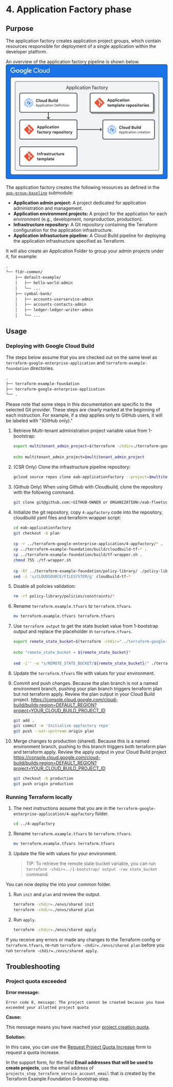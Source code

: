 # 4. Application Factory phase

## Purpose

The application factory creates application project groups, which contain resources responsible for deployment of a single application within the developer platform.

An overview of the application factory pipeline is shown below.
![Enterprise Application application factory diagram](../assets/eab-app-factory.svg)

The application factory creates the following resources as defined in the [`app-group-baseline`](./modules/app-group-baseline/) submodule:

* **Application admin project:** A project dedicated for application administration and management.
* **Application environment projects:** A project for the application for each environment (e.g., development, nonproduction, production).
* **Infrastructure repository:** A Git repository containing the Terraform configuration for the application infrastructure.
* **Application infrastucture pipeline:** A Cloud Build pipeline for deploying the application infrastructure specified as Terraform.

It will also create an Application Folder to group your admin projects under it, for example:

```txt
.
└── fldr-common/
    ├── default-example/
    │   ├── hello-world-admin
    │   └── ...
    ├── cymbal-bank/
    │   ├── accounts-userservice-admin
    │   ├── accounts-contacts-admin
    │   ├── ledger-ledger-writer-admin
    │   └── ...
```

## Usage

### Deploying with Google Cloud Build

The steps below assume that you are checked out on the same level as `terraform-google-enterprise-application` and `terraform-example-foundation` directories.

```txt
.
├── terraform-example-foundation
├── terraform-google-enterprise-application
└── .
```

Please note that some steps in this documentation are specific to the selected Git provider. These steps are clearly marked at the beginning of each instruction. For example, if a step applies only to GitHub users, it will be labeled with "(GitHub only)."

1. Retrieve Multi-tenant administration project variable value from 1-bootstrap:

    ```bash
    export multitenant_admin_project=$(terraform -chdir=./terraform-google-enterprise-application/1-bootstrap output -raw project_id)

    echo multitenant_admin_project=$multitenant_admin_project
    ```

1. (CSR Only) Clone the infrastructure pipeline repository:

    ```bash
    gcloud source repos clone eab-applicationfactory --project=$multitenant_admin_project
    ```

1. (Github Only) When using Github with Cloudbuild, clone the repository with the following command.

    ```bash
    git clone git@github.com:<GITHUB-OWNER or ORGANIZATION>/eab-fleetscope.git
    ```

1. Initialize the git repository, copy `4-appfactory` code into the repository, cloudbuild yaml files and terraform wrapper script:

    ```bash
    cd eab-applicationfactory
    git checkout -b plan

    cp -r ../terraform-google-enterprise-application/4-appfactory/* .
    cp ../terraform-example-foundation/build/cloudbuild-tf-* .
    cp ../terraform-example-foundation/build/tf-wrapper.sh .
    chmod 755 ./tf-wrapper.sh

    cp -RT ../terraform-example-foundation/policy-library/ ./policy-library
    sed -i 's/CLOUDSOURCE/FILESYSTEM/g' cloudbuild-tf-*
    ```

1. Disable all policies validation:

    ```bash
    rm -rf policy-library/policies/constraints/*
    ```

1. Rename `terraform.example.tfvars` to `terraform.tfvars`.

    ```bash
    mv terraform.example.tfvars terraform.tfvars
    ```

1. Use `terraform output` to get the state bucket value from 1-bootstrap output and replace the placeholder in `terraform.tfvars`.

   ```bash
   export remote_state_bucket=$(terraform -chdir="../terraform-google-enterprise-application/1-bootstrap/" output -raw state_bucket)

   echo "remote_state_bucket = ${remote_state_bucket}"

   sed -i'' -e "s/REMOTE_STATE_BUCKET/${remote_state_bucket}/" ./terraform.tfvars
   ```

1. Update the `terraform.tfvars` file with values for your environment.

1. Commit and push changes. Because the plan branch is not a named environment branch, pushing your plan branch triggers terraform plan but not terraform apply. Review the plan output in your Cloud Build project. https://console.cloud.google.com/cloud-build/builds;region=DEFAULT_REGION?project=YOUR_CLOUD_BUILD_PROJECT_ID

    ```bash
    git add .
    git commit -m 'Initialize appfactory repo'
    git push --set-upstream origin plan
    ```

1. Merge changes to production (shared). Because this is a named environment branch, pushing to this branch triggers both terraform plan and terraform apply. Review the apply output in your Cloud Build project https://console.cloud.google.com/cloud-build/builds;region=DEFAULT_REGION?project=YOUR_CLOUD_BUILD_PROJECT_ID

    ```bash
    git checkout -b production
    git push origin production
    ```


### Running Terraform locally

1. The next instructions assume that you are in the `terraform-google-enterprise-application/4-appfactory` folder.

   ```bash
   cd ../4-appfactory
   ```

1. Rename `terraform.example.tfvars` to `terraform.tfvars`.

   ```bash
   mv terraform.example.tfvars terraform.tfvars
   ```

1. Update the file with values for your environment.

   > TIP: To retrieve the remote state bucket variable, you can run `terraform -chdir=../1-bootstrap/ output -raw state_bucket` command.

You can now deploy the into your common folder.

1. Run `init` and `plan` and review the output.

   ```bash
   terraform -chdir=./envs/shared init
   terraform -chdir=./envs/shared plan
   ```

1. Run `apply`.

   ```bash
   terraform -chdir=./envs/shared apply
   ```

If you receive any errors or made any changes to the Terraform config or `terraform.tfvars`, re-run `terraform -chdir=./envs/shared plan` before you run `terraform -chdir=./envs/shared apply`.

## Troubleshooting

### Project quota exceeded

**Error message:**

```text
Error code 8, message: The project cannot be created because you have exceeded your allotted project quota
```

**Cause:**

This message means you have reached your [project creation quota](https://support.google.com/cloud/answer/6330231).

**Solution:**

In this case, you can use the [Request Project Quota Increase](https://support.google.com/code/contact/project_quota_increase)
form to request a quota increase.

In the support form,
for the field **Email addresses that will be used to create projects**,
use the email address of `projects_step_terraform_service_account_email` that is created by the Terraform Example Foundation 0-bootstrap step.

